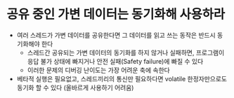 # 공유 중인 가변 데이터는 동기화해 사용하라

- 여러 스레드가 가변 데이터를 공유한다면 그 데이터를 읽고 쓰는 동작은 반드시 동기화해야 한다
  - 스레드간 공유되는 가변 데이터의 동기화를 하지 않거나 실패하면, 프로그램이 응답 불가 상태에 빠지거나 안전 실패(Safety failure)에 빠질 수 있다
  - 이러한 문제의 디버깅 난이도는 가장 어려운 축에 속한다
- 베타적 실행은 필요없고, 스레드끼리의 통신만 필요하다면 volatile 한정자만으로도 동기화 할 수 있다 (올바르게 사용하기 어려움)
